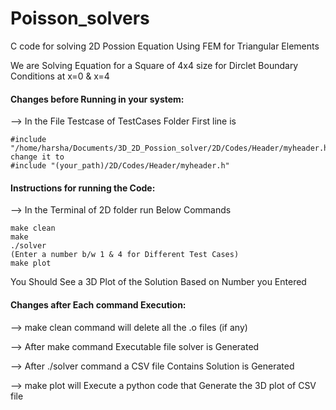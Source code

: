 # Poisson_solvers
C code for solving 2D Possion Equation Using FEM for Triangular Elements

We are Solving Equation for a Square of 4x4 size for Dirclet Boundary Conditions at x=0 & x=4


#### Changes before Running in your system:

--> In the File Testcase of TestCases Folder First line is

    #include "/home/harsha/Documents/3D_2D_Possion_solver/2D/Codes/Header/myheader.h"
    change it to 
    #include "(your_path)/2D/Codes/Header/myheader.h"

#### Instructions for running the Code:

--> In the Terminal of 2D folder run Below Commands

    make clean
    make
    ./solver
    (Enter a number b/w 1 & 4 for Different Test Cases)
    make plot

You Should See a 3D Plot of the Solution Based on Number you Entered

#### Changes after Each command Execution:

--> make clean command will delete all the .o files (if any)

--> After make command Executable file solver is Generated

--> After ./solver command a CSV file Contains Solution is Generated

--> make plot will Execute a python code that Generate the 3D plot of CSV file
    
